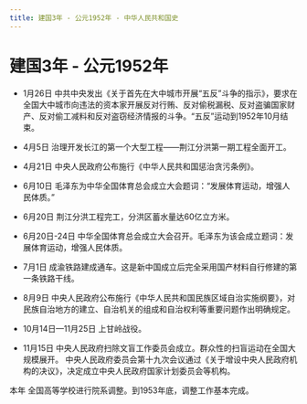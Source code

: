 ```yaml
---
title: 建国3年 - 公元1952年 - 中华人民共和国史
---
```


# 建国3年 - 公元1952年

+ 1月26日 中共中央发出《关于首先在大中城市开展“五反”斗争的指示》，要求在全国大中城市向违法的资本家开展反对行贿、反对偷税漏税、反对盗骗国家财产、反对偷工减料和反对盗窃经济情报的斗争。“五反”运动到1952年10月结束。

+ 4月5日 治理开发长江的第一个大型工程——荆江分洪第一期工程全面开工。

+ 4月21日 中央人民政府公布施行《中华人民共和国惩治贪污条例》。

+ 6月10日 毛泽东为中华全国体育总会成立大会题词：“发展体育运动，增强人民体质。”

+ 6月20日 荆江分洪工程完工，分洪区蓄水量达60亿立方米。

+ 6月20日-24日 中华全国体育总会成立大会召开。毛泽东为该会成立题词：发展体育运动，增强人民体质。

+ 7月1日 成渝铁路建成通车。这是新中国成立后完全采用国产材料自行修建的第一条铁路干线。

+ 8月9日 中央人民政府公布施行《中华人民共和国民族区域自治实施纲要》，对民族自治地方的建立、自治机关的组成和自治权利等重要问题作出明确规定。

+ 10月14日—11月25日 上甘岭战役。

+ 11月15日 中央人民政府扫除文盲工作委员会成立。群众性的扫盲运动在全国大规模展开。
    中央人民政府委员会第十九次会议通过《关于增设中央人民政府机构的决议》，决定成立中央人民政府国家计划委员会等机构。

本年 全国高等学校进行院系调整。到1953年底，调整工作基本完成。

